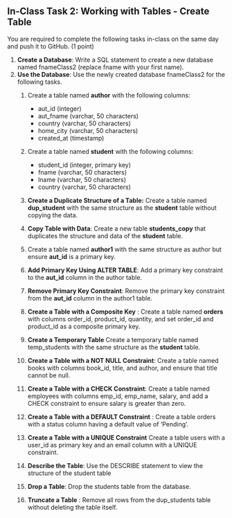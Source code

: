 ## In-Class Task 2: Working with Tables - Create Table

You are required to complete the following tasks in-class on the same day and push it to GitHub. (1 point)

1. **Create a Database**: Write a SQL statement to create a new database named fnameClass2 (replace fname with your first name).
2. **Use the Database**: Use the newly created database fnameClass2 for the following tasks.
    1. Create a table named **author** with the following columns:
        - aut_id (integer)
        - aut_fname (varchar, 50 characters)
        - country (varchar, 50 characters)
        - home_city (varchar, 50 characters)
        - created_at (timestamp)

    2. Create a table named **student** with the following columns:
        - student_id (integer, primary key)
        - fname (varchar, 50 characters)
        - lname (varchar, 50 characters)
        - country (varchar, 50 characters)

    3. **Create a Duplicate Structure of a Table:** Create a table named **dup_student** with the same structure as the **student** table without copying the data. 

    4. **Copy Table with Data**: Create a new table **students_copy** that duplicates the structure and data of the **student** table.

    5. Create a table named **author1** with the same structure as author but ensure **aut_id** is a primary key. 

    6. **Add Primary Key Using ALTER TABLE**:
Add a primary key constraint to the **aut_id** column in the author table.

    7. **Remove Primary Key Constraint**:
Remove the primary key constraint from the **aut_id** column in the author1 table.

    8. **Create a Table with a Composite Key** : Create a table named **orders** with columns order_id, product_id, quantity, and set order_id and product_id as a composite primary key.

    10. **Create a Temporary Table**
Create a temporary table named temp_students with the same structure as the **student** table.

    11. **Create a Table with a NOT NULL Constraint**: Create a table named books with columns book_id, title, and author, and ensure that title cannot be null.


    12. **Create a Table with a CHECK Constraint**:  Create a table named employees with columns emp_id, emp_name, salary, and add a CHECK constraint to ensure salary is greater than zero.

    13. **Create a Table with a DEFAULT Constraint** : Create a table orders with a status column having a default value of ‘Pending’.


    14. **Create a Table with a UNIQUE Constraint** Create a table users with a user_id as primary key and an email column with a UNIQUE constraint.

    15. **Describe the Table**: Use the DESCRIBE statement to view the structure of the student table

    16. **Drop a Table**: Drop the students table from the database.
    
    17. **Truncate a Table** : Remove all rows from the dup_students table without deleting the table itself.



